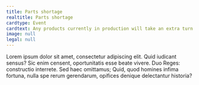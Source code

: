 ```yaml
---
title: Parts shortage
realtitle: Parts shortage
cardtype: Event
cardtext: Any products currently in production will take an extra turn to produce.
image: null
legal: null
---
```


Lorem ipsum dolor sit amet, consectetur adipiscing elit. Quid iudicant sensus? Sic enim censent, oportunitatis esse beate vivere. Duo Reges: constructio interrete. Sed haec omittamus; Quid, quod homines infima fortuna, nulla spe rerum gerendarum, opifices denique delectantur historia?
